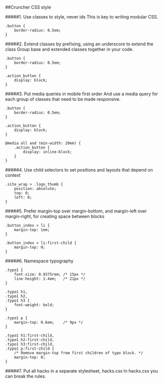 ##Cruncher CSS style
	
#####1. Use classes to style, never ids
This is key to writing modular CSS.
	

	.button {
		border-radius: 0.5em;
	}
	
	
#####2. Extend classes by prefixing, using an underscore to extend the class
Group base and extended classes together in your code.
	
	.button {
		border-radius: 0.5em;
	}
	
	.action_button {
		display: block;
	}
	
	
#####3. Put media queries in mobile first order
And use a media query for each group of classes that need to be made responsive.
	
	.button {
		border-radius: 0.5em;
	}
	
	.action_button {
		display: block;
	}
	
	@media all and (min-width: 20em) {
		.action_button {
			display: inline-block;
		}
	}
	
	
#####4. Use child selectors to set positions and layouts that depend on context
	
	.site_wrap > .logo_thumb {
		position: absolute;
		top: 0;
		left: 0;
	}
	
	
#####5. Prefer margin-top over margin-bottom, and margin-left over margin-right, for creating space between blocks
	
	.button_index > li {
		margin-top: 1em;
	}
	
	.button_index > li:first-child {
		margin-top: 0;
	}
	
	
#####6. Namespace typography
	
	.typo1 {
		font-size: 0.9375rem; /* 15px */
		line-height: 1.4em;   /* 21px */
	}
	
	.typo1 h1,
	.typo1 h2,
	.typo1 h3 {
		font-weight: bold;
	}
	
	.typo1 p {
		margin-top: 0.6em;    /* 9px */
	}
	
	.typo1 h1:first-child,
	.typo1 h2:first-child,
	.typo1 h3:first-child,
	.typo1 p:first-child {
		/* Remove margin-top from first children of typo block. */ 
		margin-top: 0;
	}
	
	
#####7. Put all hacks in a separate stylesheet, hacks.css
In hacks.css you can break the rules.

